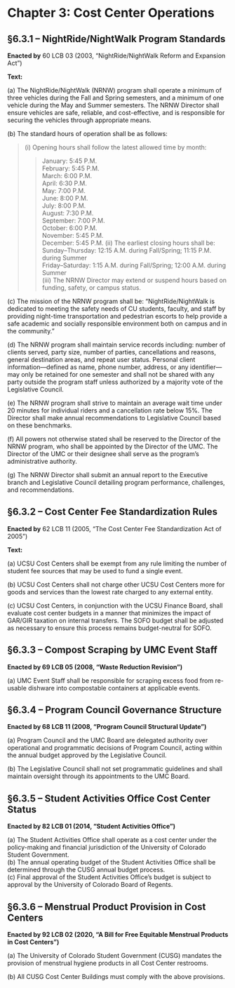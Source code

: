 # Chapter 3: Cost Center Operations
## §6.3.1 – NightRide/NightWalk Program Standards

**Enacted by** 60 LCB 03 (2003, “NightRide/NightWalk Reform and Expansion Act”)

**Text:**

(a) The NightRide/NightWalk (NRNW) program shall operate a minimum of three vehicles during the Fall and Spring semesters, and a minimum of one vehicle during the May and Summer semesters. The NRNW Director shall ensure vehicles are safe, reliable, and cost-effective, and is responsible for securing the vehicles through appropriate means.

(b) The standard hours of operation shall be as follows:
> (i) Opening hours shall follow the latest allowed time by month:
> > January: 5:45 P.M.  
> > February: 5:45 P.M.  
> > March: 6:00 P.M.  
> > April: 6:30 P.M.  
> > May: 7:00 P.M.  
> > June: 8:00 P.M.  
> > July: 8:00 P.M.  
> > August: 7:30 P.M.  
> > September: 7:00 P.M.  
> > October: 6:00 P.M.  
> > November: 5:45 P.M.  
> > December: 5:45 P.M.
> (ii) The earliest closing hours shall be:
> > Sunday–Thursday: 12:15 A.M. during Fall/Spring; 11:15 P.M. during Summer  
> > Friday–Saturday: 1:15 A.M. during Fall/Spring; 12:00 A.M. during Summer  
> (iii) The NRNW Director may extend or suspend hours based on funding, safety, or campus status.

(c) The mission of the NRNW program shall be: “NightRide/NightWalk is dedicated to meeting the safety needs of CU students, faculty, and staff by providing night-time transportation and pedestrian escorts to help provide a safe academic and socially responsible environment both on campus and in the community.”

(d) The NRNW program shall maintain service records including: number of clients served, party size, number of parties, cancellations and reasons, general destination areas, and repeat user status. Personal client information—defined as name, phone number, address, or any identifier—may only be retained for one semester and shall not be shared with any party outside the program staff unless authorized by a majority vote of the Legislative Council.

(e) The NRNW program shall strive to maintain an average wait time under 20 minutes for individual riders and a cancellation rate below 15%. The Director shall make annual recommendations to Legislative Council based on these benchmarks.

(f) All powers not otherwise stated shall be reserved to the Director of the NRNW program, who shall be appointed by the Director of the UMC. The Director of the UMC or their designee shall serve as the program’s administrative authority.

(g) The NRNW Director shall submit an annual report to the Executive branch and Legislative Council detailing program performance, challenges, and recommendations.


## §6.3.2 – Cost Center Fee Standardization Rules

**Enacted by** 62 LCB 11 (2005, “The Cost Center Fee Standardization Act of 2005”)

**Text:**

(a) UCSU Cost Centers shall be exempt from any rule limiting the number of student fee sources that may be used to fund a single event.

(b) UCSU Cost Centers shall not charge other UCSU Cost Centers more for goods and services than the lowest rate charged to any external entity.

(c) UCSU Cost Centers, in conjunction with the UCSU Finance Board, shall evaluate cost center budgets in a manner that minimizes the impact of GAR/GIR taxation on internal transfers. The SOFO budget shall be adjusted as necessary to ensure this process remains budget-neutral for SOFO.


## §6.3.3 – Compost Scraping by UMC Event Staff  
**Enacted by 69 LCB 05 (2008, “Waste Reduction Revision”)**

(a) UMC Event Staff shall be responsible for scraping excess food from re-usable dishware into compostable containers at applicable events.


## §6.3.4 – Program Council Governance Structure  
**Enacted by 68 LCB 11 (2008, “Program Council Structural Update”)**

(a) Program Council and the UMC Board are delegated authority over operational and programmatic decisions of Program Council, acting within the annual budget approved by the Legislative Council.

(b) The Legislative Council shall not set programmatic guidelines and shall maintain oversight through its appointments to the UMC Board.


## §6.3.5 – Student Activities Office Cost Center Status  
**Enacted by 82 LCB 01 (2014, “Student Activities Office”)**

(a) The Student Activities Office shall operate as a cost center under the policy-making and financial jurisdiction of the University of Colorado Student Government.  
(b) The annual operating budget of the Student Activities Office shall be determined through the CUSG annual budget process.  
(c) Final approval of the Student Activities Office’s budget is subject to approval by the University of Colorado Board of Regents.


## §6.3.6 – Menstrual Product Provision in Cost Centers  
**Enacted by 92 LCB 02 (2020, “A Bill for Free Equitable Menstrual Products in Cost Centers”)**

(a) The University of Colorado Student Government (CUSG) mandates the provision of menstrual hygiene products in all Cost Center restrooms.  

(b) All CUSG Cost Center Buildings must comply with the above provisions.
